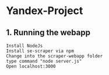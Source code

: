 # Yandex-Project
## 1. Running the webapp
    Install NodeJs
    Install se-scraper via npm
    Change into the scraper-webapp folder
    type command "node server.js"
    Open localhost:3000
    
    
    
    
